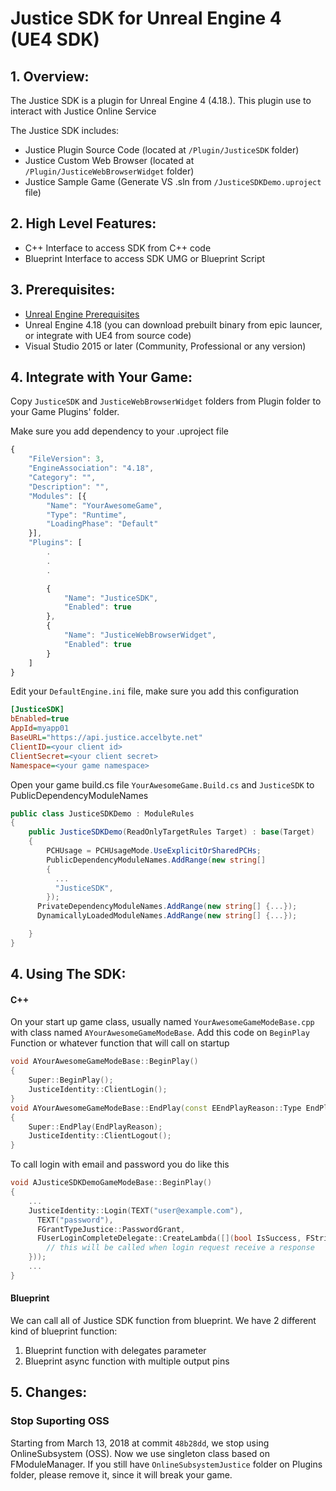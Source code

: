 # Justice SDK for Unreal Engine 4 (UE4 SDK)

## 1. Overview:
The Justice SDK is a plugin for Unreal Engine 4 (4.18.).
This plugin use to interact with Justice Online Service

The Justice SDK includes:

* Justice Plugin Source Code (located at `/Plugin/JusticeSDK` folder)
* Justice Custom Web Browser (located at `/Plugin/JusticeWebBrowserWidget` folder)
* Justice Sample Game (Generate VS .sln from  `/JusticeSDKDemo.uproject` file)


## 2. High Level Features:
* C++ Interface to access SDK from C++ code
* Blueprint Interface to access SDK UMG or Blueprint Script



## 3. Prerequisites:
* [Unreal Engine Prerequisites](https://docs.unrealengine.com/en-US/GettingStarted/RecommendedSpecifications)
* Unreal Engine 4.18 (you can download prebuilt binary from epic launcer, or integrate with UE4 from source code)
* Visual Studio 2015 or later (Community, Professional or any version)


## 4. Integrate with Your Game:

Copy `JusticeSDK` and `JusticeWebBrowserWidget` folders from  Plugin folder to your Game Plugins' folder.

Make sure you add dependency to your .uproject file
```javascript
{
    "FileVersion": 3,
    "EngineAssociation": "4.18",
    "Category": "",
    "Description": "",
    "Modules": [{
        "Name": "YourAwesomeGame",
        "Type": "Runtime",
        "LoadingPhase": "Default"
    }],
    "Plugins": [
        .
        .
        .

        {
            "Name": "JusticeSDK",
            "Enabled": true
        }, 
        {
            "Name": "JusticeWebBrowserWidget",
            "Enabled": true
        }
    ]
}
```

Edit your `DefaultEngine.ini` file, make sure you add this configuration

```ini
[JusticeSDK]
bEnabled=true
AppId=myapp01
BaseURL="https://api.justice.accelbyte.net"
ClientID=<your client id>
ClientSecret=<your client secret>
Namespace=<your game namespace>

```

Open your game build.cs file `YourAwesomeGame.Build.cs` and `JusticeSDK` to PublicDependencyModuleNames

```csharp
public class JusticeSDKDemo : ModuleRules
{
    public JusticeSDKDemo(ReadOnlyTargetRules Target) : base(Target)
    {
    	PCHUsage = PCHUsageMode.UseExplicitOrSharedPCHs;
    	PublicDependencyModuleNames.AddRange(new string[] 
        { 
          ...
          "JusticeSDK",          
        });
      PrivateDependencyModuleNames.AddRange(new string[] {...});
      DynamicallyLoadedModuleNames.AddRange(new string[] {...});

    }
}
```

## 4. Using The SDK:

#### C++
On your start up game class, usually named `YourAwesomeGameModeBase.cpp` with class named `AYourAwesomeGameModeBase`. Add this code on `BeginPlay` Function or whatever function that will call on startup


```c++
void AYourAwesomeGameModeBase::BeginPlay()
{
	Super::BeginPlay();
	JusticeIdentity::ClientLogin();
}
void AYourAwesomeGameModeBase::EndPlay(const EEndPlayReason::Type EndPlayReason)
{
	Super::EndPlay(EndPlayReason);
	JusticeIdentity::ClientLogout();
}

```

To call login with email and password you do like this

```c++
void AJusticeSDKDemoGameModeBase::BeginPlay()
{
	...
    JusticeIdentity::Login(TEXT("user@example.com"), 
      TEXT("password"), 
      FGrantTypeJustice::PasswordGrant, 
      FUserLoginCompleteDelegate::CreateLambda([](bool IsSuccess, FString ErrorString, UOAuthTokenJustice* token) {
  		// this will be called when login request receive a response 
    }));
    ...
}
```


#### Blueprint
We can call all of Justice SDK function from blueprint. We have 2 different kind of blueprint function:

1.  Blueprint function with delegates parameter 
1.  Blueprint async function with multiple output pins


## 5. Changes:

### Stop Suporting OSS
Starting from March 13, 2018 at commit `48b28dd`, we stop using OnlineSubsystem (OSS). Now we use singleton class based on FModuleManager.
If you still have `OnlineSubsystemJustice` folder on Plugins folder, please remove it, since it will break your game.
 

